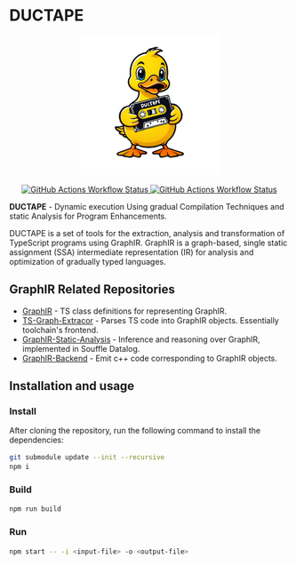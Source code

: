 
# DUCTAPE


<p align="center">
    <img src="images/ductape_logo.png" width="50%"/>
</p>

<p align="center">
    <a href="https://github.com/AdiHarif/GraphIR-Toolchain/actions/">
        <img alt="GitHub Actions Workflow Status" src="https://img.shields.io/github/actions/workflow/status/AdiHarif/GraphIR-Toolchain/ci-tests.yml?style=flat-square&label=CI%3A%20main&link=https%3A%2F%2Fgithub.com%2FAdiHarif%2FGraphIR-Toolchain%2Factions%2F">
    </a>
    <a href="https://github.com/AdiHarif/GraphIR-Toolchain/actions/">
        <img alt="GitHub Actions Workflow Status" src="https://img.shields.io/github/actions/workflow/status/AdiHarif/GraphIR-Toolchain/ci-tests.yml?branch=dev&style=flat-square&label=CI%3A%20dev&link=https%3A%2F%2Fgithub.com%2FAdiHarif%2FGraphIR-Toolchain%2Factions%2F">
    </a>
</p>

**DUCTAPE** - Dynamic execution Using gradual Compilation Techniques and static Analysis for Program Enhancements.

DUCTAPE is a set of tools for the extraction, analysis and transformation of TypeScript programs using GraphIR. GraphIR is a graph-based, single static assignment (SSA) intermediate representation (IR) for analysis and optimization of gradually typed languages.

## GraphIR Related Repositories

- [GraphIR](https://github.com/AdiHarif/GraphIR) - TS class definitions for representing GraphIR.
- [TS-Graph-Extracor](https://github.com/AdiHarif/TS-Graph-Extractor) - Parses TS code into GraphIR objects. Essentially toolchain's frontend.
- [GraphIR-Static-Analysis](https://github.com/AdiHarif/GraphIR-Static-Analysis) - Inference and reasoning over GraphIR, implemented in Souffle Datalog.
- [GraphIR-Backend](https://github.com/AdiHarif/GraphIR-Backend) - Emit c++ code corresponding to GraphIR objects.


## Installation and usage

### Install
After cloning the repository, run the following command to install the dependencies:
```bash
git submodule update --init --recursive
npm i
```

### Build
```bash
npm run build
```

### Run
```bash
npm start -- -i <input-file> -o <output-file>
```